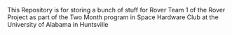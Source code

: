 This Repository is for storing a bunch of stuff for Rover Team 1 of the Rover Project as part of the Two Month program in Space Hardware Club at the University of Alabama in Huntsville
